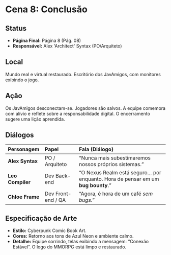 # Cena 8: Conclusão

## Status
* **Página Final:** Página 8 (Pág. 08)
* **Responsável:** Alex 'Architect' Syntax (PO/Arquiteto)

## Local
Mundo real e virtual restaurado. Escritório dos JavAmigos, com monitores exibindo o jogo.

## Ação
Os JavAmigos desconectam-se. Jogadores são salvos. A equipe comemora com alívio e reflete sobre a responsabilidade digital. O encerramento sugere uma lição aprendida.

## Diálogos
| Personagem | Papel | Fala (Diálogo) |
| :--- | :--- | :--- |
| **Alex Syntax** | PO / Arquiteto | “Nunca mais subestimaremos nossos próprios sistemas.” |
| **Leo Compiler** | Dev Back-end | “O Nexus Realm está seguro… por enquanto. Hora de pensar em um **bug bounty**.” |
| **Chloe Frame** | Dev Front-end / QA | “Agora, é hora de um café *sem bugs*.” |

## Especificação de Arte
* **Estilo:** Cyberpunk Comic Book Art.
* **Cores:** Retorno aos tons de Azul Neon e ambiente calmo.
* **Detalhe:** Equipe sorrindo, telas exibindo a mensagem: “Conexão Estável”. O logo do MMORPG está limpo e restaurado.
